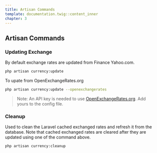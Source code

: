 ```yaml
---
title: Artisan Commands
template: documentation.twig::content_inner
chapter: 3
---
```

## Artisan Commands

### Updating Exchange

By default exchange rates are updated from Finance Yahoo.com.

```bash
php artisan currency:update
```

To upate from OpenExchangeRates.org

```bash
php artisan currency:update --openexchangerates
```

> Note: An API key is needed to use [OpenExchangeRates.org](http://OpenExchangeRates.org). Add yours to the config file.

### Cleanup

Used to clean the Laravel cached exchanged rates and refresh it from the database. Note that cached exchanged rates are cleared after they are updated using one of the command above.

```bash
php artisan currency:cleanup
```